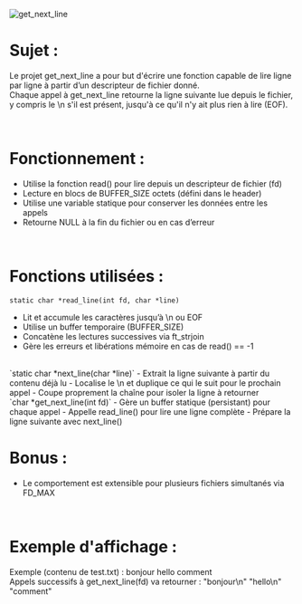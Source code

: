 ![get_next_line](https://github.com/user-attachments/assets/050bb54f-d66f-448b-a118-43f0fe008005)

# Sujet :
Le projet get_next_line a pour but d'écrire une fonction capable de lire ligne par ligne à partir d’un descripteur de fichier donné. <br>
Chaque appel à get_next_line retourne la ligne suivante lue depuis le fichier, y compris le \n s'il est présent, jusqu'à ce qu'il n'y ait plus rien à lire (EOF). <br>

<br>

# Fonctionnement :
- Utilise la fonction read() pour lire depuis un descripteur de fichier (fd)
- Lecture en blocs de BUFFER_SIZE octets (défini dans le header)
- Utilise une variable statique pour conserver les données entre les appels
- Retourne NULL à la fin du fichier ou en cas d’erreur

<br>

# Fonctions utilisées :
`static char *read_line(int fd, char *line)`
- Lit et accumule les caractères jusqu’à \n ou EOF
- Utilise un buffer temporaire (BUFFER_SIZE)
- Concatène les lectures successives via ft_strjoin
- Gère les erreurs et libérations mémoire en cas de read() == -1
<br>
`static char *next_line(char	*line)`
- Extrait la ligne suivante à partir du contenu déjà lu
- Localise le \n et duplique ce qui le suit pour le prochain appel
- Coupe proprement la chaîne pour isoler la ligne à retourner
<br>
`char *get_next_line(int fd)`
- Gère un buffer statique (persistant) pour chaque appel
- Appelle read_line() pour lire une ligne complète
- Prépare la ligne suivante avec next_line()

<br>

# Bonus :
- Le comportement est extensible pour plusieurs fichiers simultanés via FD_MAX

<br>

# Exemple d'affichage :
Exemple (contenu de test.txt) :
bonjour
hello
comment
<br>
Appels successifs à get_next_line(fd) va retourner :
"bonjour\n"
"hello\n"
"comment"
<br>

